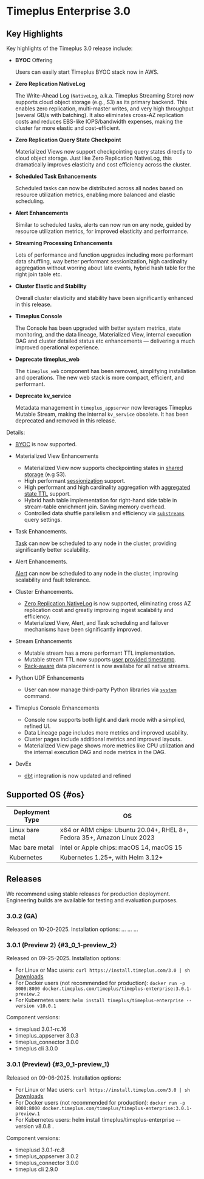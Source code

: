 # Timeplus Enterprise 3.0

## Key Highlights

Key highlights of the Timeplus 3.0 release include:

- **BYOC** Offering

  Users can easily start Timeplus BYOC stack now in AWS.

- **Zero Replication NativeLog** 

  The Write-Ahead Log (`NativeLog`, a.k.a. Timeplus Streaming Store) now supports cloud object storage (e.g., S3) as its primary backend. This enables zero replication, multi-master writes, and very high throughput (several GB/s with batching). It also eliminates cross-AZ replication costs and reduces EBS-like IOPS/bandwidth expenses, making the cluster far more elastic and cost-efficient.

- **Zero Replication Query State Checkpoint** 

  Materialized Views now support checkpointing query states directly to cloud object storage. Just like Zero Replication NativeLog, this dramatically improves elasticity and cost efficiency across the cluster.

- **Scheduled Task Enhancements** 

  Scheduled tasks can now be distributed across all nodes based on resource utilization metrics, enabling more balanced and elastic scheduling.

- **Alert Enhancements** 

  Similar to scheduled tasks, alerts can now run on any node, guided by resource utilization metrics, for improved elasticity and performance.

- **Streaming Processing Enhancements** 

  Lots of performance and function upgrades including more performant data shuffling, way better performant sessionization, high cardinality aggregation without worring about late events, hybrid hash table for the right join table etc. 

- **Cluster Elastic and Stability** 

  Overall cluster elasticity and stability have been significantly enhanced in this release.

- **Timeplus Console** 

  The Console has been upgraded with better system metrics, state monitoring, and the data lineage, Materialized View, internal execution DAG and cluster detailed status etc enhancements — delivering a much improved operational experience.

- **Deprecate timeplus_web**

  The `timeplus_web` component has been removed, simplifying installation and operations. The new web stack is more compact, efficient, and performant.

- **Deprecate kv_service** 

  Metadata management in `timeplus_appserver` now leverages Timeplus Mutable Stream, making the internal `kv_service` obsolete. It has been deprecated and removed in this release.

Details:
* [BYOC](/byoc) is now supported. 
* Materialized View Enhancements
  * Materialized View now supports checkpointing states in [shared storage](/materialized-view-checkpoint#zero-replication-checkpoint) (e.g S3). 
  * High performant [sessionization](/global-aggregation#emit-after-session-close) support. 
  * High performant and high cardinality aggregation with [aggregated state TTL](/global-aggregation#ttl-of-aggregation-keys) support. 
  * Hybrid hash table implementation for right-hand side table in stream-table enrichment join. Saving memory overhead.
  * Controlled data shuffle parallelism and efficiency via [`substreams`](/shuffle-data#control-the-fan-out) query settings. 

* Task Enhancements. 

  [Task](/task) can now be scheduled to any node in the cluster, providing significantly better scalability.

* Alert Enhancements. 

  [Alert](/alert) can now be scheduled to any node in the cluster, improving scalability and fault tolerance. 

* Cluster Enhancements. 
  * [Zero Replication NativeLog](/cluster#zero-replication-nativelog) is now supported, eliminating cross AZ replication cost and greatly improving ingest scalability and efficiency. 
  * Materialized View, Alert, and Task scheduling and failover mechanisms have been significantly improved. 

* Stream Enhancements
  * Mutable stream has a more performant TTL implementation. 
  * Mutable stream TTL now supports [user provided timestamp](/mutable-stream-ttl#retention-based-on-event-timestamp).
  * [Rack-aware](/rack-aware-placements) data placement is now availabe for all native streams.

* Python UDF Enhancements
  * User can now manage third-party Python libraries via [`system`](/py-udf#python_libs) command. 

* Timeplus Console Enhancements 
  * Console now supports both light and dark mode with a simplied, refined UI. 
  * Data Lineage page includes more metrics and improved usability.
  * Cluster pages include additional metrics and improved layouts.
  * Materialized View page shows more metrics like CPU utilization and the internal execution DAG and node metrics in the DAG.

* DevEx
  * [dbt](https://github.com/timeplus-io/dbt-timeplus) integration is now updated and refined

## Supported OS {#os}
|Deployment Type| OS |
|--|--|
|Linux bare metal| x64 or ARM chips: Ubuntu 20.04+, RHEL 8+, Fedora 35+, Amazon Linux 2023|
|Mac bare metal| Intel or Apple chips: macOS 14, macOS 15|
|Kubernetes|Kubernetes 1.25+, with Helm 3.12+|

## Releases
We recommend using stable releases for production deployment. Engineering builds are available for testing and evaluation purposes.

### 3.0.2 (GA)
Released on 10-20-2025. Installation options:
...
...
...

### 3.0.1 (Preview 2) {#3_0_1-preview_2}
Released on 09-25-2025. Installation options:
* For Linux or Mac users: `curl https://install.timeplus.com/3.0 | sh` [Downloads](/release-downloads#3_0_1-preview_2)
* For Docker users (not recommended for production): `docker run -p 8000:8000 docker.timeplus.com/timeplus/timeplus-enterprise:3.0.1-preview.2`
* For Kubernetes users: `helm install timeplus/timeplus-enterprise --version v10.0.1`

Component versions:
* timeplusd 3.0.1-rc.16
* timeplus_appserver 3.0.3
* timeplus_connector 3.0.0
* timeplus cli 3.0.0

### 3.0.1 (Preview) {#3_0_1-preview_1}
Released on 09-06-2025. Installation options:
* For Linux or Mac users: `curl https://install.timeplus.com/3.0 | sh` [Downloads](/release-downloads#3_0_1-preview_1)
* For Docker users (not recommended for production): `docker run -p 8000:8000 docker.timeplus.com/timeplus/timeplus-enterprise:3.0.1-preview.1`
* For Kubernetes users: helm install timeplus/timeplus-enterprise --version v8.0.8 .

Component versions:
* timeplusd 3.0.1-rc.8
* timeplus_appserver 3.0.2
* timeplus_connector 3.0.0
* timeplus cli 2.9.0
